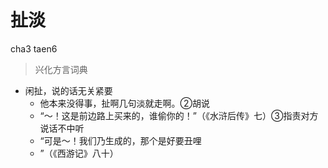 # 扯淡
cha3 taen6
> 兴化方言词典
- 闲扯，说的话无关紧要
  - 他本来没得事，扯啊几句淡就走啊。②胡说
  - “～！这是前边路上买来的，谁偷你的！”（《水浒后传》七）③指责对方说话不中听
  - “可是～！我们乃生成的，那个是好要丑哩
  - ”（《西游记》八十）
